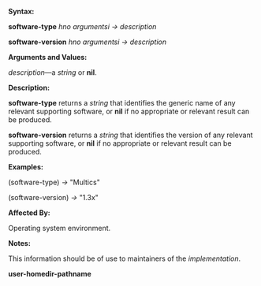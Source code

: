  

**Syntax:** 

**software-type** *hno argumentsi → description* 

**software-version** *hno argumentsi → description* 

**Arguments and Values:** 

*description*—a *string* or **nil**. 

**Description:** 

**software-type** returns a *string* that identifies the generic name of any relevant supporting software, or **nil** if no appropriate or relevant result can be produced. 

**software-version** returns a *string* that identifies the version of any relevant supporting software, or **nil** if no appropriate or relevant result can be produced. 

**Examples:** 

(software-type) *→* "Multics" 

(software-version) *→* "1.3x" 

**Affected By:** 

Operating system environment. 

**Notes:** 

This information should be of use to maintainers of the *implementation*. 



 

 

**user-homedir-pathname** 

